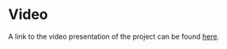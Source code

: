 # Video

A link to the video presentation of the project can be found [here](https://www.youtube.com/watch?v=tl5DQKWg1Fg).
